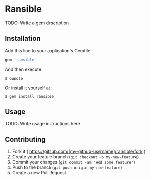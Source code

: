 # Ransible

TODO: Write a gem description

## Installation

Add this line to your application's Gemfile:

```ruby
gem 'ransible'
```

And then execute:

    $ bundle

Or install it yourself as:

    $ gem install ransible

## Usage

TODO: Write usage instructions here

## Contributing

1. Fork it ( https://github.com/[my-github-username]/ransible/fork )
2. Create your feature branch (`git checkout -b my-new-feature`)
3. Commit your changes (`git commit -am 'Add some feature'`)
4. Push to the branch (`git push origin my-new-feature`)
5. Create a new Pull Request
